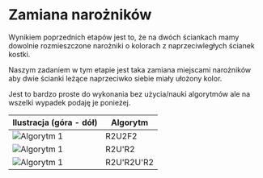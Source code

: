 # Zamiana narożników

Wynikiem poprzednich etapów jest to, że na dwóch ściankach mamy dowolnie rozmieszczone narożniki o kolorach z naprzeciwległych ścianek kostki. 

Naszym zadaniem w tym etapie jest taka zamiana miejscami narożników aby dwie ścianki leżące naprzeciwko siebie miały ułożony kolor.

Jest to bardzo proste do wykonania bez użycia/nauki algorytmów ale na wszelki wypadek podaję je ponieżej.

| Ilustracja (góra - dół)                                   | Algorytm   |
| --------------------------------------------------------- | ---------- |
| ![Algorytm 1](%site.assets%/images/2x2x2/guimond/6_1.png) | R2U2F2     |
| ![Algorytm 1](%site.assets%/images/2x2x2/guimond/6_2.png) | R2U'R2     |
| ![Algorytm 1](%site.assets%/images/2x2x2/guimond/6_3.png) | R2U'R2U'R2 |